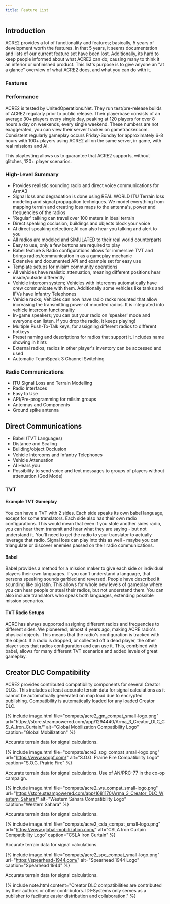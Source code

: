 ```yaml
---
title: Feature List
---
```


## Introduction

ACRE2 provides a lot of functionality and features; basically, 5 years of development worth the features. In that 5 years, it seems documentation and lists of our current feature set have been lost. Additionally, its hard to keep people informed about what ACRE2 can do; causing many to think it an inferior or unfinished product. This list's purpose is to give anyone an "at a glance" overview of what ACRE2 does, and what you can do with it.

### Features

### Performance

ACRE2 is tested by UnitedOperations.Net. They run test/pre-release builds of ACRE2 regularly prior to public release. Their playerbase consists of an average 30+ players every single day, peaking at 120 players for over 8 hours a day on weekends, every single weekend. These numbers are not exaggerated, you can view their server tracker on gametracker.com. Consistent regularly gameplay occurs Friday-Sunday for approximately 6-8 hours with 100+ players using ACRE2 all on the same server, in game, with real missions and AI.

This playtesting allows us to guarantee that ACRE2 supports, without glitches, 120+ player scenarios.

### High-Level Summary

- Provides realistic sounding radio and direct voice communications for ArmA3
- Signal loss and degradation is done using REAL WORLD ITU Terrain loss modeling and signal propagation techniques. We model everything from mapping terrain and creating loss maps to the antenna's, power and frequencies of the radios
- 'Regular' talking can travel over 100 meters in ideal terrain
- Direct speaking occlusion, buildings and objects block your voice
- AI direct speaking detection; AI can also hear you talking and alert to you
- All radios are modeled and SIMULATED to their real world counterparts
- Easy to use, only a few buttons are required to play
- Babel feature & Radio configurations allows for immersive TVT and brings radios/communication in as a gameplay mechanic
- Extensive and documented API and example set for easy use
- Template setups for milsim community operations
- All vehicles have realistic attenuation, meaning different positions hear inside/outside differently
- Vehicle intercom system; Vehicles with intercoms automatically have crew communicate with them. Additionally some vehicles like tanks and IFVs have Infantry Telephones
- Vehicle racks; Vehicles can now have radio racks mounted that allow increasing the transmitting power of mounted radios. It is integrated into vehicle intercom functionality
- In-game speakers; you can put your radio on 'speaker' mode and everyone can listen. If you drop the radio, it keeps playing!
- Multiple Push-To-Talk keys, for assigning different radios to different hotkeys
- Preset naming and descriptions for radios that support it. Includes name showing in hints
- External radios; radios in other player's inventory can be accessed and used
- Automatic TeamSpeak 3 Channel Switching

### Radio Communications

- ITU Signal Loss and Terrain Modelling
- Radio Interfaces
- Easy to Use
- API/Pre-programming for milsim groups
- Antennas and Components
- Ground spike antenna


## Direct Communications

- Babel (TVT Languages)
- Distance and Scaling
- Building/object Occlusion
- Vehicle Intercoms and Infantry Telephones
- Vehicle Attenuation
- AI Hears you
- Possibility to send voice and text messages to groups of players without attenuation (God Mode)

### TVT

#### Example TVT Gameplay

You can have a TVT with 2 sides. Each side speaks its own babel language, except for some translators. Each side also has their own radio configurations. This would mean that even if you stole another sides radio, you can hear them transmit and hear what they are saying - but not understand it. You'll need to get the radio to your translator to actually leverage that radio. Signal loss can play into this as well - maybe you can triangulate or discover enemies passed on their radio communications.

#### Babel

Babel provides a method for a mission maker to give each side or individual players their own languages. If you can't understand a language, that persons speaking sounds garbled and reversed. People have described it sounding like pig latin. This allows for whole new levels of gameplay where you can hear people or steal their radios, but not understand them. You can also include translators who speak both languages, extending possible mission scenarios.

#### TVT Radio Setups

ACRE has always supported assigning different radios and frequencies to different sides. We pioneered, almost 4 years ago, making ACRE radio's physical objects. This means that the radio's configuration is tracked with the object. If a radio is dropped, or collected off a dead player, the other player sees that radios configuration and can use it. This, combined with babel, allows for many different TVT scenarios and added levels of great gameplay.


## Creator DLC Compatibility

ACRE2 provides contributed compatibility components for several Creator DLCs. This includes at least accurate terrain data for signal calculations as it cannot be automatically generated on map load due to encrypted publishing. Compatibility is automatically loaded for any loaded Creator DLC.

<div class="row flex-row">
    <div class="col-sm-4">
{% include image.html file="compats/acre2_gm_compat_small-logo.png" url="https://store.steampowered.com/app/1294440/Arma_3_Creator_DLC_CSLA_Iron_Curtain/" alt="Global Mobilization Compatibility Logo" caption="Global Mobilization" %}

Accurate terrain data for signal calculations.
    </div>
    <div class="col-sm-4">
{% include image.html file="compats/acre2_sog_compat_small-logo.png" url="https://www.sogpf.com/" alt="S.O.G. Prairie Fire Compatibility Logo" caption="S.O.G. Prairie Fire" %}

Accurate terrain data for signal calculations. Use of AN/PRC-77 in the co-op campaign.
    </div>
    <div class="col-sm-4">
{% include image.html file="compats/acre2_ws_compat_small-logo.png" url="https://store.steampowered.com/app/1681170/Arma_3_Creator_DLC_Western_Sahara/" alt="Western Sahara Compatibility Logo" caption="Western Sahara" %}

Accurate terrain data for signal calculations.
    </div>
    <div class="col-sm-4">
{% include image.html file="compats/acre2_csla_compat_small-logo.png" url="https://www.global-mobilization.com/" alt="CSLA Iron Curtain Compatibility Logo" caption="CSLA Iron Curtain" %}

Accurate terrain data for signal calculations.
    </div>
    <div class="col-sm-4">
{% include image.html file="compats/acre2_spe_compat_small-logo.png" url="https://spearhead-1944.com/" alt="Spearhead 1944 Logo" caption="Spearhead 1944" %}

Accurate terrain data for signal calculations.
    </div>
</div>

{% include note.html content="Creator DLC compatibilities are contributed by their authors or other contributors. IDI-Systems only serves as a publisher to facilitate easier distribution and collaboration." %}
